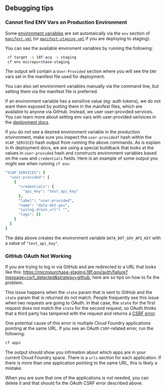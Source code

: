 ## Debugging tips

### Cannot find ENV Vars on Production Environment

Some [environment
 variables](http://guides.rubyonrails.org/configuring.html#rails-environment-settings)
are set automaically via the `env` section of [`manifest.yml`](../manifest.yml)
(or [`manifest-staging.yml`](../manifest-staging.yml) if you are deploying to
staging).

You can see the available enviroment variables by running the following:

```bash
 cf target -o 18f-acq -s staging
 cf env micropurchase-staging
```

The output will contain a `User-Provided` section where you will see the `ENV`
vars set in the manifest file used for deployment.

You can also set environment variables manually via the command line, but
setting them via the manifest file is preferred.

If an environment variable has a sensitive value (eg: auth tokens), we do not
want them exposed by putting them in the manifest files, which are available to
anyone via GitHub. Instead, we user user-provided services. You can learn more
about setting env vars with user-provided serivices in the [deployment
docs](deployment.md##setting-environment-variables-on-staging-or-production).

If you do not see a desired environment variable in the production environment,
make sure you inspect the `user-providedf` hash within the `VCAP_SERVICES` hash
output from running the above commands. As is explain in th deployment docs, we
are using a special buildback that looks at the values in `user-provided` hash
and constructs environment variables based on the `name` and `credentials`
fields. Here is an example of some output you might see when running `cf env`:

```ruby
"VCAP_SERVICES": {
  "user-provided": [
    {
      "credentials": {
        "api_key": "test_api_key"
      },
      "label": "user-provided",
      "name": "data-dot-gov",
      "syslog_drain_url": "",
      "tags": []
    }
  ]
}
```
The data above creates the environment variable `DATA_DOT_GOV_API_KEY` with a
value of `"test_api_key"`.

### GitHub OAuth Not Working

If you are trying to log in via GitHub and are redirected to a URL that looks
like this:
  https://micropurchase-staging.18f.gov/auth/failure?message=csrf_detected&strategy=github,
here are so tips on how to fix the problem.

This issue happens when the `state` param that is sent to GitHub and the `state`
param that is returned do not match. People frequently see this issue when two
requests are going to OAuth. In that case, the `state` for the first request does
not match the `state` for the second request, so OAuth thinks that a third party
has tampered with the request and returns a [CSRF
error](https://github.com/intridea/omniauth-oauth2/blob/26152673224aca5c3e918bcc83075dbb0659717f/lib/omniauth/strategies/oauth2.rb#L71).

One potential cause of this error is multiple Cloud Foundry applications
pointing at the same URL. If you see an OAuth `CSRF`-related error, run the
following:

```bash
cf apps
```

The output should show you infrmation about which apps are in your current Cloud
Foundry space. There is a `urls` section for each application. If there is more
than one application pointing to the same URL, this is likely a mistake.

When you are sure that one of the applications is not needed, you can delete it
and that should fix the OAuth CSRF error described above.
